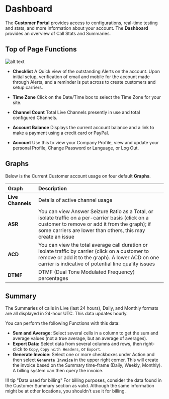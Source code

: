 # Dashboard

The **Customer Portal** provides access to configurations, real-time testing and stats, and more information about your account. The **Dashboard** provides an overview of Call Stats and Summaries.

## Top of Page Functions

![alt text][cp-dash]

+ **Checklist** A Quick view of the outstanding Alerts on the account. Upon initial setup, verification of email and mobile for the account made through Alerts, and a reminder is put across to create customers and setup carriers.

+ **Time Zone** Click on the Date/Time box to select the Time Zone for your site.

+ **Channel Count** Total Live Channels presently in use and total configured Channels.

+ **Account Balance** Displays the current account balance and a link to make a payment using a credit card or PayPal.

+ **Account** Use this to view your Company Profile, view and update your personal Profile, Change Password or Language, or Log Out.

## Graphs

Below is the Current Customer account usage on four default **Graphs**.

|Graph|Description |
|:------------|:-------------------------------------------------|
|**Live Channels** |Details of active channel usage|
|**ASR** |You can view Answer Seizure Ratio as a Total, or isolate traffic on a per-carrier basis (click on a customer to remove or add it from the graph); if some carriers are lower than others, this may create an issue|
|**ACD**|You can view the total average call duration or isolate traffic by carrier (click on a customer to remove or add it to the graph). A lower ACD on one carrier is indicative of potential line quality issues|
|**DTMF** |DTMF (Dual Tone Modulated Frequency) percentages|

## Summary

The Summaries of calls in Live (last 24 hours), Daily, and Monthly formats are all displayed in 24-hour UTC. This data updates hourly.

You can perform the following Functions with this data:

+ **Sum and Average:** Select several cells in a column to get the sum and average values (not a true average, but an average of averages).
+ **Export Data:** Select data from several columns and rows, then right-click to `Copy`, `Copy with Headers`, or `Export`.
+ **Generate Invoice:** Select one or more checkboxes under Action and then select **`Generate Invoice`** in the upper right corner. This will create the invoice based on the Summary time-frame (Daily, Weekly, Monthly). A billing system can then query the invoice.

!!! tip "Data used for billing"
     For billing purposes, consider the data found in the Customer Summary section as valid. Although the same information might be at other locations, you shouldn't use it for billing.

[cp-dash]: /customer-portal/img/cp-dash.png "Top of Page"
